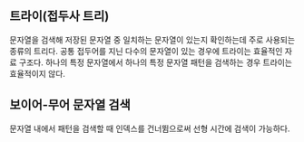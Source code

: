 ## 트라이(접두사 트리)
문자열을 검색해 저장된 문자열 중 일치하는 문자열이 있는지 확인하는데 주로 사용되는 종류의 트리다. 공통 접두어를 지닌 다수의 문자열이 있는 경우에 트라이는 효율적인 자료 구조다.
하나의 특정 문자열에서 하나의 특정 문자열 패턴을 검색하는 경우 트라이는 효율적이지 않다.

## 보이어-무어 문자열 검색
문자열 내에서 패턴을 검색할 때 인덱스를 건너뜀으로써 선형 시간에 검색이 가능하다.
